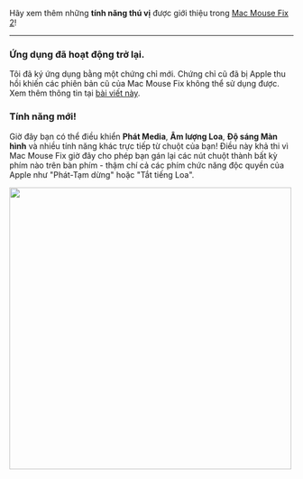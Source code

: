 Hãy xem thêm những **tính năng thú vị** được giới thiệu trong [Mac Mouse Fix 2](https://github.com/noah-nuebling/mac-mouse-fix/releases/tag/2.0.0)!

---

### Ứng dụng đã hoạt động trở lại.

Tôi đã ký ứng dụng bằng một chứng chỉ mới. Chứng chỉ cũ đã bị Apple thu hồi khiến các phiên bản cũ của Mac Mouse Fix không thể sử dụng được. Xem thêm thông tin tại [bài viết này](https://github.com/noah-nuebling/mac-mouse-fix/discussions/114).

### Tính năng mới!

Giờ đây bạn có thể điều khiển **Phát Media**, **Âm lượng Loa**, **Độ sáng Màn hình** và nhiều tính năng khác trực tiếp từ chuột của bạn!
Điều này khả thi vì Mac Mouse Fix giờ đây cho phép bạn gán lại các nút chuột thành bất kỳ phím nào trên bàn phím - thậm chí cả các phím chức năng độc quyền của Apple như "Phát-Tạm dừng" hoặc "Tắt tiếng Loa".

<img width="500px" src="https://user-images.githubusercontent.com/40808343/148666688-f2da6897-a6d2-47cb-86df-59afb3ab8682.gif">